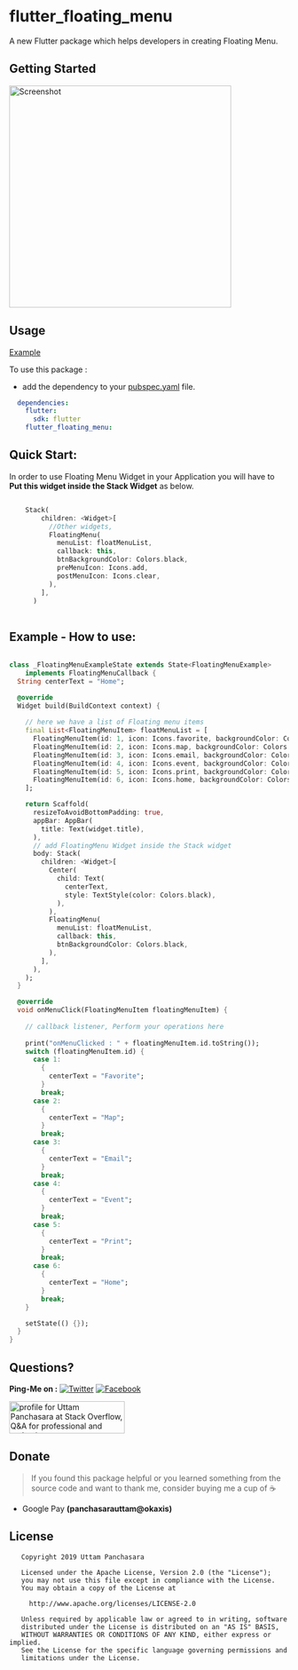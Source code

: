 # flutter_floating_menu

A new Flutter package which helps developers in creating Floating Menu.

## Getting Started

<img src="https://github.com/UttamPanchasara/Flutter-Floating-Menu/blob/master/gif/floating_menu.gif" height="400" alt="Screenshot"/> 

## Usage

[Example](https://github.com/UttamPanchasara/Flutter-Floating-Menu/blob/master/example/example.dart)

To use this package :

* add the dependency to your [pubspec.yaml](https://github.com/iampawan/Flutter-Walkthrough/blob/master/pubspec.yaml) file.

```yaml
  dependencies:
    flutter:
      sdk: flutter
    flutter_floating_menu:
```

## Quick Start:
In order to use Floating Menu Widget in your Application you will have to **Put this widget inside the Stack Widget** as below.

```dart

    Stack(
        children: <Widget>[
          //Other widgets,
          FloatingMenu(
            menuList: floatMenuList,
            callback: this,
            btnBackgroundColor: Colors.black,
            preMenuIcon: Icons.add,
            postMenuIcon: Icons.clear,
          ),
        ],
      )
      
```

## Example - How to use:

```dart

class _FloatingMenuExampleState extends State<FloatingMenuExample>
    implements FloatingMenuCallback {
  String centerText = "Home";

  @override
  Widget build(BuildContext context) {
  
    // here we have a list of Floating menu items
    final List<FloatingMenuItem> floatMenuList = [
      FloatingMenuItem(id: 1, icon: Icons.favorite, backgroundColor: Colors.deepOrangeAccent),
      FloatingMenuItem(id: 2, icon: Icons.map, backgroundColor: Colors.brown),
      FloatingMenuItem(id: 3, icon: Icons.email, backgroundColor: Colors.indigo),
      FloatingMenuItem(id: 4, icon: Icons.event, backgroundColor: Colors.pink),
      FloatingMenuItem(id: 5, icon: Icons.print, backgroundColor: Colors.green),
      FloatingMenuItem(id: 6, icon: Icons.home, backgroundColor: Colors.deepPurple),
    ];

    return Scaffold(
      resizeToAvoidBottomPadding: true,
      appBar: AppBar(
        title: Text(widget.title),
      ),
      // add FloatingMenu Widget inside the Stack widget
      body: Stack(
        children: <Widget>[
          Center(
            child: Text(
              centerText,
              style: TextStyle(color: Colors.black),
            ),
          ),
          FloatingMenu(
            menuList: floatMenuList,
            callback: this,
            btnBackgroundColor: Colors.black,
          ),
        ],
      ),
    );
  }

  @override
  void onMenuClick(FloatingMenuItem floatingMenuItem) {
    
    // callback listener, Perform your operations here
    
    print("onMenuClicked : " + floatingMenuItem.id.toString());
    switch (floatingMenuItem.id) {
      case 1:
        {
          centerText = "Favorite";
        }
        break;
      case 2:
        {
          centerText = "Map";
        }
        break;
      case 3:
        {
          centerText = "Email";
        }
        break;
      case 4:
        {
          centerText = "Event";
        }
        break;
      case 5:
        {
          centerText = "Print";
        }
        break;
      case 6:
        {
          centerText = "Home";
        }
        break;
    }

    setState(() {});
  }
}

```

## Questions?
 
 **Ping-Me on :**  [![Twitter](https://img.shields.io/badge/Twitter-%40UTM__Panchasara-blue.svg)](https://twitter.com/UTM_Panchasara)
[![Facebook](https://img.shields.io/badge/Facebook-Uttam%20Panchasara-blue.svg)](https://www.facebook.com/UttamPanchasara94)

 
 <a href="https://stackoverflow.com/users/5719935/uttam-panchasara">
<img src="https://stackoverflow.com/users/flair/5719935.png" width="208" height="58" alt="profile for Uttam Panchasara at Stack Overflow, Q&amp;A for professional and enthusiast programmers" title="profile for Uttam Panchasara at Stack Overflow, Q&amp;A for professional and enthusiast programmers">
</a>


## Donate
> If you found this package helpful or you learned something from the source code and want to thank me, consider buying me a cup of :coffee:
- Google Pay **(panchasarauttam@okaxis)**


## License

```
   Copyright 2019 Uttam Panchasara

   Licensed under the Apache License, Version 2.0 (the "License");
   you may not use this file except in compliance with the License.
   You may obtain a copy of the License at

     http://www.apache.org/licenses/LICENSE-2.0

   Unless required by applicable law or agreed to in writing, software
   distributed under the License is distributed on an "AS IS" BASIS,
   WITHOUT WARRANTIES OR CONDITIONS OF ANY KIND, either express or implied.
   See the License for the specific language governing permissions and
   limitations under the License.
```
